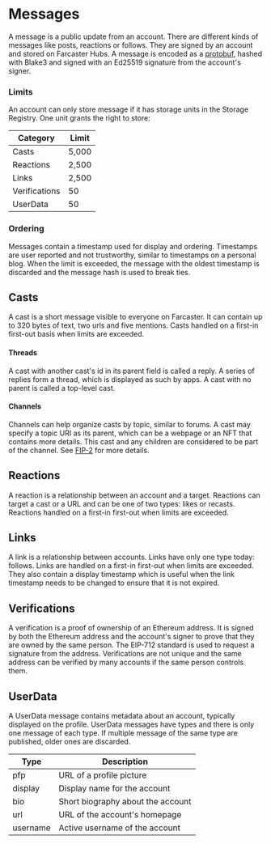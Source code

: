 # Messages

A message is a public update from an account. There are different kinds of messages like posts, reactions or follows. They are signed by an account and stored on Farcaster Hubs. A message is encoded as a [protobuf](https://developers.google.com/protocol-buffers), hashed with Blake3 and signed with an Ed25519 signature from the account's signer. 

### Limits

An account can only store message if it has storage units in the Storage Registry. One unit grants the right to store: 

| Category      | Limit           |
|---------------|-----------------|
| Casts         | 5,000           |
| Reactions     | 2,500           |
| Links         | 2,500           |
| Verifications | 50              |
| UserData      | 50              |

### Ordering

Messages contain a timestamp used for display and ordering. Timestamps are user reported and not trustworthy, similar to timestamps on a personal blog. When the limit is exceeded, the message with the oldest timestamp is discarded and the message hash is used to break ties.

## Casts

A cast is a short message visible to everyone on Farcaster. It can contain up to 320 bytes of text, two urls and five mentions. Casts handled on a first-in first-out basis when limits are exceeded.

#### Threads

A cast with another cast's id in its parent field is called a reply. A series of replies form a thread, which is displayed as such by apps. A cast with no parent is called a top-level cast. 

#### Channels

Channels can help organize casts by topic, similar to forums. A cast may specify a topic URI as its parent, which can be a webpage or an NFT that contains more details. This cast and any children are considered to be part of the channel. See [FIP-2](https://github.com/farcasterxyz/protocol/discussions/71) for more details.

## Reactions

A reaction is a relationship between an account and a target. Reactions can target a cast or a URL and can be one of two types: likes or recasts. Reactions handled on a first-in first-out when limits are exceeded. 

## Links

A link is a relationship between accounts. Links have only one type today: follows. Links are handled on a first-in first-out when limits are exceeded. They also contain a display timestamp which is useful when the link timestamp needs to be changed to ensure that it is not expired.

## Verifications 

A verification is a proof of ownership of an Ethereum address. It is signed by both the Ethereum address and the account's signer to prove that they are owned by the same person. The EIP-712 standard is used to request a signature from the address. Verifications are not unique and the same address can be verified by many accounts if the same person controls them.

## UserData 

A UserData message contains metadata about an account, typically displayed on the profile. UserData messages have types and there is only one message of each type. If multiple message of the same type are published, older ones are discarded. 

| Type      | Description                               |
|-----------|-------------------------------------------|
| pfp       | URL of a profile picture                  |
| display   | Display name for the account              |
| bio       | Short biography about the account         |
| url       | URL of the account's homepage             |
| username  | Active username of the account            |
